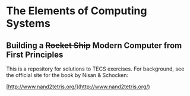 # The Elements of Computing Systems

## Building a ~~Rocket Ship~~ Modern Computer from First Principles
 
This is a repository for solutions to TECS exercises.
For background, see the official site for the book by Nisan & Schocken:

[http://www.nand2tetris.org/](http://www.nand2tetris.org/)
